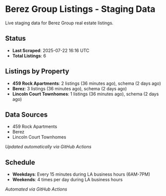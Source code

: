 # Berez Group Listings - Staging Data

Live staging data for Berez Group real estate listings.

## Status

- **Last Scraped**: 2025-07-22 16:16 UTC
- **Total Listings**: 6

## Listings by Property

- **459 Rock Apartments**: 2 listings (36 minutes ago), schema (2 days ago)
- **Berez**: 3 listings (36 minutes ago), schema (2 days ago)
- **Lincoln Court Townhomes**: 1 listings (36 minutes ago), schema (2 days ago)

## Data Sources

- 459 Rock Apartments
- Berez
- Lincoln Court Townhomes

*Updated automatically via GitHub Actions*

## Schedule

- **Weekdays**: Every 15 minutes during LA business hours (6AM-7PM)
- **Weekends**: 4 times per day during LA business hours

*Automated via GitHub Actions*
